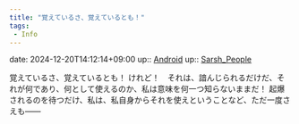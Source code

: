 ```yaml
---
title: "覚えているさ、覚えているとも！"
tags:
 - Info
---
```


date: 2024-12-20T14:12:14+09:00
up:: [Android](Android.md)
up:: [Sarsh_People](../Bar/Novel/Nacaria/Sarsh_People.md)

覚えているさ、覚えているとも！
けれど！　それは、諳んじられるだけだ、それが何であり、何として使えるのか、私は意味を何一つ知らないままだ！
起爆されるのを待つだけ、私は、私自身からそれを使えということなど、ただ一度さえも――